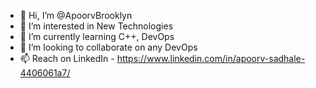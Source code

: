 - 👋 Hi, I’m @ApoorvBrooklyn
- 👀 I’m interested in New Technologies
- 🌱 I’m currently learning C++, DevOps
- 💞️ I’m looking to collaborate on any DevOps 
- 📫 Reach on LinkedIn - https://www.linkedin.com/in/apoorv-sadhale-4406061a7/

<!---
ApoorvBrooklyn/ApoorvBrooklyn is a ✨ special ✨ repository because its `README.md` (this file) appears on your GitHub profile.
You can click the Preview link to take a look at your changes.
--->
